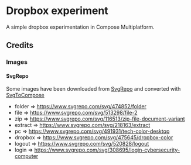 # Dropbox experiment

A simple dropbox experimentation in Compose Multiplatform.

## Credits

### Images

#### SvgRepo

Some images have been downloaded from [SvgRepo](https://www.svgrepo.com) and converted with [SvgToCompose](https://www.composables.com/svgtocompose)

* folder => https://www.svgrepo.com/svg/474852/folder
* file => https://www.svgrepo.com/svg/513298/file-2
* zip => https://www.svgrepo.com/svg/116513/zip-file-document-variant
* extract => https://www.svgrepo.com/svg/218163/extract
* pc => https://www.svgrepo.com/svg/491931/tech-color-desktop
* dropbox => https://www.svgrepo.com/svg/475645/dropbox-color
* logout => https://www.svgrepo.com/svg/520828/logout
* login => https://www.svgrepo.com/svg/308695/login-cybersecurity-computer
